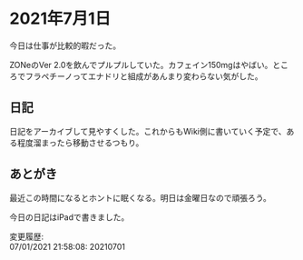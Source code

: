 # 2021年7月1日

今日は仕事が比較的暇だった。

ZONeのVer 2.0を飲んでプルプルしていた。カフェイン150mgはやばい。ところでフラペチーノってエナドリと組成があんまり変わらない気がした。

## 日記

日記をアーカイブして見やすくした。これからもWiki側に書いていく予定で、ある程度溜まったら移動させるつもり。

## あとがき

最近この時間になるとホントに眠くなる。明日は金曜日なので頑張ろう。

今日の日記はiPadで書きました。

変更履歴:  
07/01/2021 21:58:08: 20210701  
